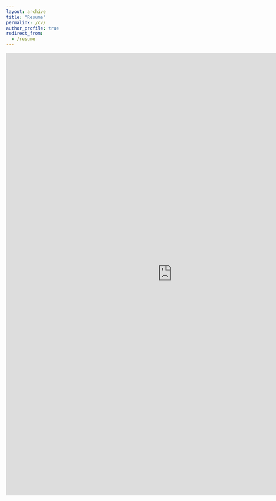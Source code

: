 ```yaml
---
layout: archive
title: "Resume"
permalink: /cv/
author_profile: true
redirect_from:
  - /resume
---
```



<iframe src="https://docs.google.com/viewer?url=https://github.com/AbdulAlkurdi/abdulalkurdi.github.io/raw/master/files/resume%2019.4%20short.pdf&embedded=true
" style="width:900px; height:1200px;" frameborder="0"></iframe>

